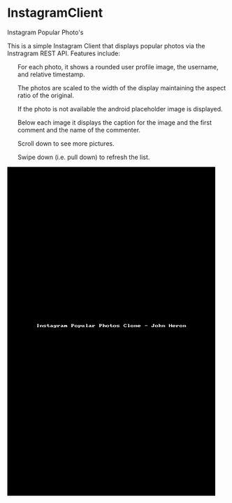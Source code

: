 # InstagramClient
Instagram Popular Photo's

This is a simple Instagram Client that displays popular photos via the Instragram REST API. Features include:

<ul>For each photo, it shows a rounded user profile image, the username, and relative timestamp.</ul>
<ul>The photos are scaled to the width of the display maintaining the aspect ratio of the original.</ul> 
<ul>If the photo is not available the android placeholder image is displayed.</ul>
<ul>Below each image it displays the caption for the image and the first comment and the name of the commenter.</ul>
<ul>Scroll down to see more pictures. </ul>
<ul>Swipe down (i.e. pull down) to refresh the list.</ul>

![MyImage](https://github.com/jheron/InstagramClient/blob/master/PopularPhotos.gif)

